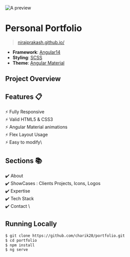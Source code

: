 ![A preview](https://github.com/nirajprakash/nirajprakash.github.io/blob/main/images/banner.png)

# Personal Portfolio 
> [nirajprakash.github.io/](https://nirajprakash.github.io/)

- **Framework**: [Angular14](https://angular.io/)
- **Styling**: [SCSS](https://sass-lang.com/)
- **Theme**: [Angular Material](https://material.angular.io/)

## Project Overview

## Features 📋
⚡️ Fully Responsive\
⚡️ Valid HTML5 & CSS3\
⚡️ Angular Material animations\
⚡️ Flex Layout Usage\
⚡️ Easy to modify\

## Sections 📚
✔️ About\
✔️ ShowCases : Clients Projects, Icons, Logos \
✔️ Expertise \
✔️ Tech Stack \
✔️ Contact \

## Running Locally

```bash
$ git clone https://github.com/charik28/portfolio.git
$ cd portfolio
$ npm install
$ ng serve
```
